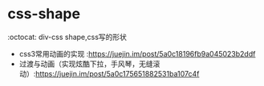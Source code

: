 # css-shape
:octocat: div-css shape,css写的形状

- css3常用动画的实现 :https://juejin.im/post/5a0c18196fb9a045023b2ddf
- 过渡与动画（实现炫酷下拉，手风琴，无缝滚动）:https://juejin.im/post/5a0c175651882531ba107c4f
